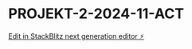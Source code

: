 # PROJEKT-2-2024-11-ACT

[Edit in StackBlitz next generation editor ⚡️](https://stackblitz.com/~/github.com/MichalKMEB/PROJEKT-2-2024-11-ACT)